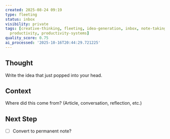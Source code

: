 ```yaml
---
created: 2025-08-24 09:19
type: fleeting
status: inbox
visibility: private
tags: [creative-thinking, fleeting, idea-generation, inbox, note-taking, personal-knowledge-management,
  productivity, productivity-systems]
quality_score: 0.75
ai_processed: '2025-10-16T20:44:29.721225'
---
```


<!--
NOTE: This file uses a static date for validation. For new notes, use:
created: 2025-08-24 09:19
-->

## Thought  
Write the idea that just popped into your head.

## Context  
Where did this come from? (Article, conversation, reflection, etc.)

## Next Step  
- [ ] Convert to permanent note?
